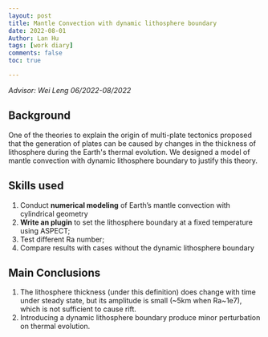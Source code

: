 ```yaml
---
layout: post
title: Mantle Convection with dynamic lithosphere boundary
date: 2022-08-01
Author: Lan Hu
tags: [work diary]
comments: false
toc: true

---
```


*Advisor: Wei Leng	06/2022-08/2022*



## Background

One of the theories to explain the origin of multi-plate tectonics proposed that the generation of plates can be caused by changes in the thickness of lithosphere during the Earth's thermal evolution. We designed a model of mantle convection with dynamic lithosphere boundary to justify this theory.



## Skills used

1. Conduct **numerical modeling** of Earth’s mantle convection with cylindrical geometry 
2. **Write an plugin** to set the lithosphere boundary at a fixed temperature using ASPECT; 
3. Test different Ra number; 
4. Compare results with cases without the dynamic lithosphere boundary



## Main Conclusions

1. The lithosphere thickness (under this definition) does change with time under steady state, but its amplitude is small (~5km when Ra~1e7), which is not sufficient to cause rift. 
2. Introducing a dynamic lithosphere boundary produce minor perturbation on thermal evolution.
